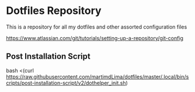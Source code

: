 # Dotfiles Repository 

This is a repository for all my dotfiles and other assorted configuration files

https://www.atlassian.com/git/tutorials/setting-up-a-repository/git-config

## Post Installation Script
bash <(curl https://raw.githubusercontent.com/martimdLima/dotfiles/master/.local/bin/scripts/post-installation-script/v2/dothelper_init.sh)
